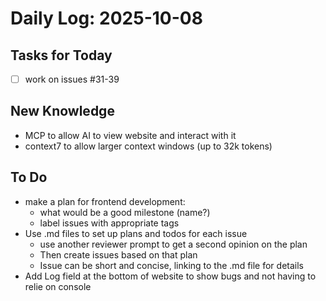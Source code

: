 # Daily Log: 2025-10-08

## Tasks for Today
- [ ] work on issues #31-39

## New Knowledge
- MCP to allow AI to view website and interact with it
- context7 to allow larger context windows (up to 32k tokens)

## To Do
- make a plan for frontend development:
    - what would be a good milestone (name?)
    - label issues with appropriate tags
- Use .md files to set up plans and todos for each issue
    - use another reviewer prompt to get a second opinion on the plan
    - Then create issues based on that plan
    - Issue can be short and concise, linking to the .md file for details
- Add Log field at the bottom of website to show bugs and not having to relie on console
